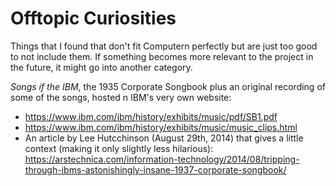 # Offtopic Curiosities

Things that I found that don't fit Computern perfectly but are just too good to not include them. If something becomes more relevant to the project in the future, it might go into another category.

*Songs if the IBM*, the 1935 Corporate Songbook plus an original recording of some of the songs, hosted n IBM's very own website:
- https://www.ibm.com/ibm/history/exhibits/music/pdf/SB1.pdf
- https://www.ibm.com/ibm/history/exhibits/music/music_clips.html
- An article by Lee Hutcchinson (August 29th, 2014) that gives a little context (making it only slightly less hilarious):
https://arstechnica.com/information-technology/2014/08/tripping-through-ibms-astonishingly-insane-1937-corporate-songbook/